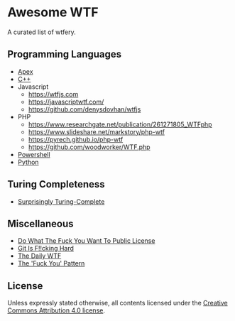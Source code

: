 # Awesome WTF

A curated list of wtfery.

## Programming Languages

- [Apex](https://github.com/ChuckJonas/wtfapex)
- [C++](https://gist.github.com/Airtnp/5b0e56cbf5b5cb45d565e2ac38c1bb1b)
- Javascript
  - <https://wtfjs.com>
  - <https://javascriptwtf.com/>
  - <https://github.com/denysdovhan/wtfjs>
- PHP
  - <https://www.researchgate.net/publication/261271805_WTFphp>
  - <https://www.slideshare.net/markstory/php-wtf>
  - <https://pyrech.github.io/php-wtf>
  - <https://github.com/woodworker/WTF.php>
- [Powershell](https://wtfpowershell.aiurs.co/)
- [Python](https://github.com/satwikkansal/wtfpython)

## Turing Completeness

- [Surprisingly Turing-Complete](https://www.gwern.net/Turing-complete)

## Miscellaneous

- [Do What The Fuck You Want To Public License](http://www.wtfpl.net)
- [Git Is F!!cking Hard](https://git.wtf/)
- [The Daily WTF](https://thedailywtf.com)
- [The 'Fuck You' Pattern](https://cedwards.xyz/the-fuck-you-pattern/)

## License

Unless expressly stated otherwise, all contents licensed under the [Creative Commons Attribution 4.0 license](https://creativecommons.org/licenses/by/4.0/).
